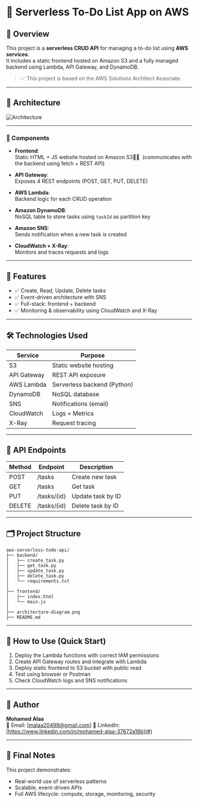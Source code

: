 
# 📝 Serverless To-Do List App on AWS

## 📌 Overview
This project is a **serverless CRUD API** for managing a to-do list using **AWS services**.  
It includes a static frontend hosted on Amazon S3 and a fully managed backend using Lambda, API Gateway, and DynamoDB.

> ✅ This project is based on the AWS Solutions Architect Associate.

---
## 🧱 Architecture

![Architecture](./architecture-diagram)

---

### 🔄 Components
- **Frontend**:  
  Static HTML + JS website hosted on Amazon S3  ِِ
  (communicates with the backend using fetch + REST API)

- **API Gateway**:  
  Exposes 4 REST endpoints (POST, GET, PUT, DELETE)

- **AWS Lambda**:  
  Backend logic for each CRUD operation

- **Amazon DynamoDB**:  
  NoSQL table to store tasks using `taskId` as partition key

- **Amazon SNS**:  
  Sends notification when a new task is created

- **CloudWatch + X-Ray**:  
  Monitors and traces requests and logs

---

## 🚀 Features

- ✅ Create, Read, Update, Delete tasks
- ✅ Event-driven architecture with SNS
- ✅ Full-stack: frontend + backend
- ✅ Monitoring & observability using CloudWatch and X-Ray

---

## 🛠 Technologies Used

| Service        | Purpose                          |
|----------------|----------------------------------|
| S3             | Static website hosting           |
| API Gateway    | REST API exposure                |
| AWS Lambda     | Serverless backend (Python)      |
| DynamoDB       | NoSQL database                   |
| SNS            | Notifications (email)            |
| CloudWatch     | Logs + Metrics                   |
| X-Ray          | Request tracing                  |

---

## 📮 API Endpoints

| Method | Endpoint         | Description         |
|--------|------------------|---------------------|
| POST   | /tasks           | Create new task     |
| GET    | /tasks           | Get task            |
| PUT    | /tasks/{id}      | Update task by ID   |
| DELETE | /tasks/{id}      | Delete task by ID   |

---

## 🗂 Project Structure

```
aws-serverless-todo-api/
├── backend/
│   ├── create_task.py
│   ├── get_task.py
│   ├── update_task.py
│   ├── delete_task.py
│   └── requirements.txt
│
├── frontend/
│   ├── index.html
│   └── main.js
│
├── architecture-diagram.png
├── README.md
```

---

## 🧪 How to Use (Quick Start)

1. Deploy the Lambda functions with correct IAM permissions
2. Create API Gateway routes and integrate with Lambda
3. Deploy static frontend to S3 bucket with public read
4. Test using browser or Postman
5. Check CloudWatch logs and SNS notifications

---

## 👤 Author

**Mohamed Alaa**  
📧 Email: [malaa20499@gmail.com]
🔗 LinkedIn: [https://www.linkedin.com/in/mohamed-alaa-37672a18b](#)

---

## 🏁 Final Notes

This project demonstrates:
- Real-world use of serverless patterns
- Scalable, event-driven APIs
- Full AWS lifecycle: compute, storage, monitoring, security
